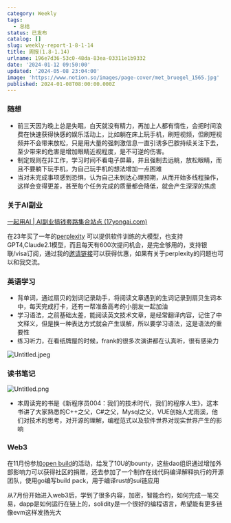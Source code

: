 ```yaml
---
category: Weekly
tags:
  - 总结
status: 已发布
catalog: []
slug: weekly-report-1-8-1-14
title: 周报(1.8-1.14)
urlname: 196e7d36-53c0-48da-83ea-03311e1b9332
date: '2024-01-12 09:50:00'
updated: '2024-05-08 23:04:00'
image: 'https://www.notion.so/images/page-cover/met_bruegel_1565.jpg'
published: 2024-01-08T08:00:00.000Z
---
```


### 随想

- 前三天因为晚上总是失眠，白天就没有精力，再加上人都有惰性，会把时间浪费在快速获得快感的娱乐活动上，比如躺在床上玩手机，刷短视频，但刷短视频并不会带来放松，只是用大量的强刺激信息一直引诱多巴胺持续关注下去，至少带来的危害是增加眼睛近视程度，是不可逆的伤害。
- 制定规则在非工作，学习时间不看电子屏幕，并且强制去远眺，放松眼睛，而且不要躺下玩手机，为自己玩手机的想法增加一点困难
- 当对未完成事项感到恐惧，认为自己未到达心理预期，从而开始多线程操作，这样会变得更差，甚至每个任务完成的质量都会降低，就会产生深深的焦虑

### 关于AI副业


[一起用AI | AI副业搞钱套路集合站点 (17yongai.com)](https://17yongai.com/)


在23年买了一年的[perplexity](https://www.perplexity.ai/) 可以提供软件训练的大模型，也支持GPT4,Claude2.1模型，而且每天有600次提问机会，是完全够用的，支持银联/visa订阅，通过我的[邀请链接](https://perplexity.ai/pro?referral_code=SGJ7X87B)可以获得优惠，如果有关于perplexity的问题也可以和我交流。


### 英语学习

- 背单词，通过扇贝的划词记录助手，将阅读文章遇到的生词记录到扇贝生词本中，每天完成打卡，还有一帮准备高考的小朋友一起加油
- 学习语法，之前基础太差，能阅读英文技术文章，是经常翻译内容，记住了中文释义，但是换一种表达方式就会产生误解，所以要学习语法，这是语法的重要性
- 练习听力，在看纸牌屋的时候，frank的很多次演讲都在认真听，很有感染力

![Untitled.jpeg](https://prod-files-secure.s3.us-west-2.amazonaws.com/5d24fe63-e567-4804-86f9-9fdc62e13082/c33f3733-be40-431e-a494-10399ac86f32/Untitled.jpeg?X-Amz-Algorithm=AWS4-HMAC-SHA256&X-Amz-Content-Sha256=UNSIGNED-PAYLOAD&X-Amz-Credential=ASIAZI2LB466TNMAGYZB%2F20250403%2Fus-west-2%2Fs3%2Faws4_request&X-Amz-Date=20250403T213423Z&X-Amz-Expires=3600&X-Amz-Security-Token=IQoJb3JpZ2luX2VjEI3%2F%2F%2F%2F%2F%2F%2F%2F%2F%2FwEaCXVzLXdlc3QtMiJIMEYCIQDK9Wse2sAKq3X5cxI3e39Emz3yPNOpK2wocjlb36k4OQIhANjdHdpcejDXlK%2FhfRrcV6pQyGz7bbC94g%2BE1SltSUaQKogECPb%2F%2F%2F%2F%2F%2F%2F%2F%2F%2FwEQABoMNjM3NDIzMTgzODA1Igwn9gg9w7eYL4j1Pu8q3ANfGGLcn11mBmDA3Qi4G50EnRSaypaqvo6fgZ6C1CrVIqAZekViOsT4mxQtlgYRhl%2Bnrsa657VXaOZ%2BSteOfl7UX26RQ9%2FcPnWY7Q3Sj7FMCZ4%2Fkl9GdG%2FJ0kXkUM0zDr9spYq5KTZsVTGn8UCPKt7%2FgEJvoP0MnwOFY3FULSDGYzcokzDrT9EvMP8gWQto0M%2BXdwIiiW94TVPv2ekY%2BwFjHJ8eraIxWWniwdM06iHivgzH0ZRq6iYZ3gItgq%2FEHax%2BWUxq3MEP4ItZjAWSPN88x3%2BleW5MQI8TFzH8xISzOqDL%2BaIzFVxeCoCJqlv1w8UP9Yg22NETaau5VfE037r%2F80guuyOSeTcfXK1ynwegVrxwN6fb8m9IR%2BVoVwILEbw2WYLKylDluWdkB%2BSuN9kogMh4M6Lk6nFMwkRgeBHunAJlq6TprVYDjxnbBMMsfYtBJh3OAOTsHnquxarKNn%2FfqCeYGR7jjolSdKlmqgfAUzlVHrO3YN2i7gNKSCB8ruNhzw46tiq9RDrMUwjfltNpiBg3Uv4gdtexCmg4LLS10AwpY03L10I%2FB7IZFQ0fZM%2B7BwD3Gp9AlYqzyIY4MG63eIywpOzMUQsiEi6euMXpqG%2FQV0i79EfZ8SFM5TCh6bu%2FBjqkAfoa4Gks2F%2FxgHQmoAWT8UOZQzCfVbKI3jvCFEpd6X5uzT3TmF69z65jZw1YD3i%2B4B5f18wpTKk%2F8nQkRreW7IdHShItZsSn9JtHi19npweSUv018hxPU5sUyMxBOc62W62bOglGDGL0iSXWhwImdQKlhzQmT9JCfZE5BTdZHl21AA%2F596O5TZE8AbkaszxSGJZdogGw9N7i2qgxyaR6B%2FiaIK5i&X-Amz-Signature=7c41e6a2c0dbd5ba24fe14626a7f583ef4f998875531c647ab37f51314567553&X-Amz-SignedHeaders=host&x-id=GetObject)


### 读书笔记


![Untitled.png](https://prod-files-secure.s3.us-west-2.amazonaws.com/5d24fe63-e567-4804-86f9-9fdc62e13082/96aa439a-1c95-4054-aa84-ef4e0c8eb5d1/Untitled.png?X-Amz-Algorithm=AWS4-HMAC-SHA256&X-Amz-Content-Sha256=UNSIGNED-PAYLOAD&X-Amz-Credential=ASIAZI2LB466TNMAGYZB%2F20250403%2Fus-west-2%2Fs3%2Faws4_request&X-Amz-Date=20250403T213423Z&X-Amz-Expires=3600&X-Amz-Security-Token=IQoJb3JpZ2luX2VjEI3%2F%2F%2F%2F%2F%2F%2F%2F%2F%2FwEaCXVzLXdlc3QtMiJIMEYCIQDK9Wse2sAKq3X5cxI3e39Emz3yPNOpK2wocjlb36k4OQIhANjdHdpcejDXlK%2FhfRrcV6pQyGz7bbC94g%2BE1SltSUaQKogECPb%2F%2F%2F%2F%2F%2F%2F%2F%2F%2FwEQABoMNjM3NDIzMTgzODA1Igwn9gg9w7eYL4j1Pu8q3ANfGGLcn11mBmDA3Qi4G50EnRSaypaqvo6fgZ6C1CrVIqAZekViOsT4mxQtlgYRhl%2Bnrsa657VXaOZ%2BSteOfl7UX26RQ9%2FcPnWY7Q3Sj7FMCZ4%2Fkl9GdG%2FJ0kXkUM0zDr9spYq5KTZsVTGn8UCPKt7%2FgEJvoP0MnwOFY3FULSDGYzcokzDrT9EvMP8gWQto0M%2BXdwIiiW94TVPv2ekY%2BwFjHJ8eraIxWWniwdM06iHivgzH0ZRq6iYZ3gItgq%2FEHax%2BWUxq3MEP4ItZjAWSPN88x3%2BleW5MQI8TFzH8xISzOqDL%2BaIzFVxeCoCJqlv1w8UP9Yg22NETaau5VfE037r%2F80guuyOSeTcfXK1ynwegVrxwN6fb8m9IR%2BVoVwILEbw2WYLKylDluWdkB%2BSuN9kogMh4M6Lk6nFMwkRgeBHunAJlq6TprVYDjxnbBMMsfYtBJh3OAOTsHnquxarKNn%2FfqCeYGR7jjolSdKlmqgfAUzlVHrO3YN2i7gNKSCB8ruNhzw46tiq9RDrMUwjfltNpiBg3Uv4gdtexCmg4LLS10AwpY03L10I%2FB7IZFQ0fZM%2B7BwD3Gp9AlYqzyIY4MG63eIywpOzMUQsiEi6euMXpqG%2FQV0i79EfZ8SFM5TCh6bu%2FBjqkAfoa4Gks2F%2FxgHQmoAWT8UOZQzCfVbKI3jvCFEpd6X5uzT3TmF69z65jZw1YD3i%2B4B5f18wpTKk%2F8nQkRreW7IdHShItZsSn9JtHi19npweSUv018hxPU5sUyMxBOc62W62bOglGDGL0iSXWhwImdQKlhzQmT9JCfZE5BTdZHl21AA%2F596O5TZE8AbkaszxSGJZdogGw9N7i2qgxyaR6B%2FiaIK5i&X-Amz-Signature=c135e24bd9e28a99ea49982985f14e4cee3921cf36c1e308787b90cbc674bd4e&X-Amz-SignedHeaders=host&x-id=GetObject)

- 本周读完的书是《新程序员004：我们的技术时代，我们的程序人生》，这本书讲了大家熟悉的C++之父，C#之父，Mysql之父，VUE创始人尤雨溪，他们对技术的思考，对开源的理解，编程范式以及软件世界对现实世界产生的影响

### Web3


在11月份参加[open build](https://openbuild.xyz/learn/challenges)的活动，给发了10U的bounty，这些dao组织通过增加外部影响力可以获得社区的捐赠，还去参加了一个制作在线代码编译解释执行的开源团队，使用go编写build pack，用于编译rust的sui链应用


从7月份开始进入web3后，学到了很多内容，加密，智能合约，如何完成一笔交易，dapp是如何运行在链上的，solidity是一个很好的编程语言，希望能有更多链像evm这样发扬光大

